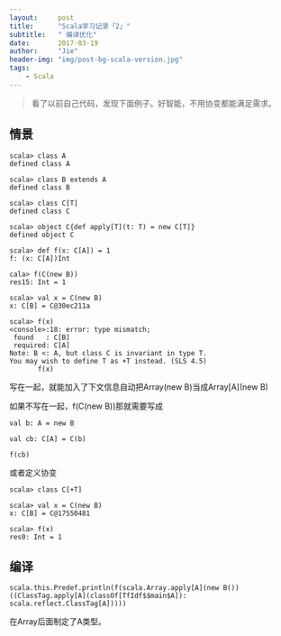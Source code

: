 ```yaml
---
layout:     post
title:      "Scala学习记录「2」"
subtitle:   " 编译优化"
date:       2017-03-19
author:     "Jie"
header-img: "img/post-bg-scala-version.jpg"
tags:
    - Scala
---
```


> 看了以前自己代码，发现下面例子。好智能，不用协变都能满足需求。

## 情景

```
scala> class A
defined class A

scala> class B extends A
defined class B

scala> class C[T]
defined class C

scala> object C{def apply[T](t: T) = new C[T]}
defined object C

scala> def f(x: C[A]) = 1
f: (x: C[A])Int

cala> f(C(new B))
res15: Int = 1

scala> val x = C(new B)
x: C[B] = C@30ec211a

scala> f(x)
<console>:18: error: type mismatch;
 found   : C[B]
 required: C[A]
Note: B <: A, but class C is invariant in type T.
You may wish to define T as +T instead. (SLS 4.5)
       f(x)
```

写在一起，就能加入了下文信息自动把Array(new B)当成Array[A](new B)

如果不写在一起，f(C(new B))那就需要写成
```
val b: A = new B

val cb: C[A] = C(b)

f(cb)

```

或者定义协变
```
scala> class C[+T]

scala> val x = C(new B)
x: C[B] = C@17550481

scala> f(x)
res0: Int = 1

```

## 编译

```
scala.this.Predef.println(f(scala.Array.apply[A](new B())((ClassTag.apply[A](classOf[TfIdf$$main$A]): scala.reflect.ClassTag[A]))))
```
在Array后面制定了A类型。
